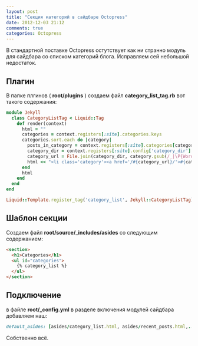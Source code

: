 ```yaml
---
layout: post
title: "Секция категорий в сайдбаре Octopress"
date: 2012-12-03 21:12
comments: true
categories: Octopress
---
```

В стандартной поставке Octopress остутствует как ни странно модуль для сайдбара со списком категорий блога.
Исправляем сей небольшой недостаток.
<!-- more -->

## Плагин

В папке плгинов ( **root/plugins** ) создаем файл **category_list_tag.rb** 
вот такого содержания:

```ruby
module Jekyll
  class CategoryListTag < Liquid::Tag
    def render(context)
      html = ""
      categories = context.registers[:site].categories.keys
      categories.sort.each do |category|
        posts_in_category = context.registers[:site].categories[category].size
        category_dir = context.registers[:site].config['category_dir']
        category_url = File.join(category_dir, category.gsub(/_|\P{Word}/, '-').gsub(/-{2,}/, '-').downcase)
        html << "<li class='category'><a href='/#{category_url}/'>#{category} (#{posts_in_category})</a></li>\n"
      end
      html
    end
  end
end

Liquid::Template.register_tag('category_list', Jekyll::CategoryListTag)

```

## Шаблон секции

Создаем файл **root/source/\_includes/asides** со следующим содержанием:

```html
<section>
  <h1>Categories</h1>
  <ul id="categories">
    {% category_list %}
  </ul>
</section>
```

## Подключение

в файле **root/_config.yml** в разделе включения модулей сайдбара добавляем наш:

```ruby
default_asides: [asides/category_list.html, asides/recent_posts.html,.... ]
```

Собственно всё.

